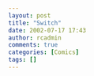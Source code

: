 ```yaml
---
layout: post
title: "Switch"
date: 2002-07-17 17:43
author: rcadmin
comments: true
categories: [Comics]
tags: []
---
```

<!--more-->
<img src="/wp/wp-content/comics/20020717.gif" alt="" />
